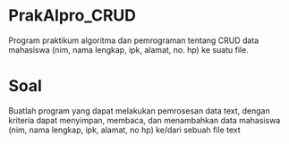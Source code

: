 # PrakAlpro_CRUD
Program praktikum algoritma dan pemrograman tentang CRUD data mahasiswa (nim, nama lengkap, ipk, alamat, no. hp) ke suatu file.

Soal 
==================
Buatlah program yang dapat melakukan pemrosesan data text, dengan kriteria dapat menyimpan, membaca, dan menambahkan data mahasiswa (nim, nama lengkap, ipk, alamat, no hp) ke/dari sebuah file text

